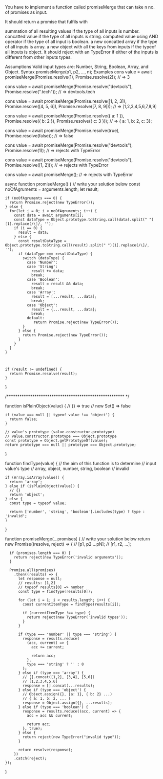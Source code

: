 You have to implement a function called promiseMerge that can take n no. of promises as input.

It should return a promise that fulfils with

summation of all resulting values if the type of all inputs is number.
concatted value if the type of all inputs is string.
computed value using AND operator if the type of all input is boolean.
a new concatted array if the type of all inputs is array.
a new object with all the keys from inputs if the typeof all inputs is object.
It should reject with an TypeError if either of the inputs is different from other inputs types.

Assumptions
Valid input types are: Number, String, Boolean, Array, and Object.
Syntax
promiseMerge(p1, p2, ..., n);
Examples
cons value = await promiseMerge(Promise.resolve(1), Promise.resolve(2));
// => 3

cons value = await promiseMerge(Promise.resolve("devtools"), Promise.resolve(".tech"));
// => devtools.tech

cons value = await promiseMerge(Promise.resolve([1, 2, 3]), Promise.resolve([4, 5, 6]), Promise.resolve([7, 8, 9]));
// => [1,2,3,4,5,6,7,8,9]

cons value = await promiseMerge(Promise.resolve({ a: 1 }), Promise.resolve({ b: 2 }), Promise.resolve({ c: 3 }));
// => { a: 1, b: 2, c: 3};

cons value = await promiseMerge(Promise.resolve(true), Promise.resolve(false));
// => false

cons value = await promiseMerge(Promise.resolve("devtools"), Promise.resolve(1));
// => rejects with TypeError

cons value = await promiseMerge(Promise.resolve("devtools"), Promise.resolve([1, 2]));
// => rejects with TypeError

cons value = await promiseMerge();
// => rejects with TypeError





async function promiseMerge() {
    // write your solution below
    const noOfAgruments = arguments.length;
    let result;
    
    if (noOfAgruments === 0) {
      return Promise.reject(new TypeError());
    } else {
      for(let i = 0; i < noOfAgruments; i++) {
        const data = await arguments[i];
        const dataType = Object.prototype.toString.call(data).split(" ")[1].replace(/\]/, '');
        if (i == 0) {
          result = data;
        } else {
          const resultDataType = Object.prototype.toString.call(result).split(" ")[1].replace(/\]/, '');
          if (dataType === resultDataType) {
            switch (dataType) {
              case 'Number':
              case 'String':
                result += data;
                break;
              case 'Boolean':
                result = result && data;
                break;
              case 'Array':
                result = [...result, ...data];
                break;
              case 'Object':
                result = {...result, ...data};
                break;
              default:
                 return Promise.reject(new TypeError());
            }
          } else {
            return Promise.reject(new TypeError());
          }
        }
      }
    }
    
    
    
    if (result != undefined) {
      return Promise.resolve(result);
    }
  }




  /******************************************************* */
  
function isPlainObject(value) {
    // {} => true
    // new Set() => false
  
    if (value === null || typeof value !== 'object') {
      return false;
    }
  
    // value's prototype (value.constructor.prototype)
    // value.constructor.prototype === Object.prototype
    const prototype = Object.getPrototypeOf(value);
    return prototype === null || prototype === Object.prototype;
  }
  
  function findType(value) {
    // the aim of this function is to determine
    // input value's type
    // array, object, number, string, boolean
    // invalid
  
    if (Array.isArray(value)) {
      return 'array';
    } else if (isPlainObject(value)) {
      // {}
      return 'object';
    } else {
      const type = typeof value;
  
      return ['number', 'string', 'boolean'].includes(type) ? type : 'invalid';
    }
  }
  
  function promiseMerge(...promises) {
    // write your solution below
    return new Promise((resolve, reject) => {
      // [p1, p2 ...pN];
      // [r1, r2, ...];
  
      if (promises.length === 0) {
        return reject(new TypeError('invalid arguments'));
      }
  
      Promise.all(promises)
        .then((results) => {
          let response = null;
          // results: [1,2]
          // typeof results[0] => number
          const type = findType(results[0]);
  
          for (let i = 1; i < results.length; i++) {
            const currentItemType = findType(results[i]);
  
            if (currentItemType !== type) {
              return reject(new TypeError('invalid types'));
            }
          }
  
          if (type === 'number' || type === 'string') {
            response = results.reduce(
              (acc, current) => {
                acc += current;
  
                return acc;
              },
              type === 'string' ? '' : 0
            );
          } else if (type === 'array') {
            // [].concat([1,2], [3,4], [5,6])
            // [1,2,3,4,5,6]
            response = [].concat(...results);
          } else if (type === 'object') {
            // Object.assign({}, {a: 1}, { b: 2} ...)
            // { a: 1, b: 2, ... }
            response = Object.assign({}, ...results);
          } else if (type === 'boolean') {
            response = results.reduce((acc, current) => {
              acc = acc && current;
  
              return acc;
            }, true);
          } else {
            return reject(new TypeError("invalid type"));
          }
  
          return resolve(response);
        })
        .catch(reject);
    });
  }
  